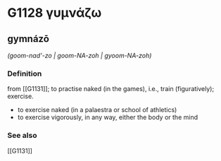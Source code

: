 # G1128 γυμνάζω

## gymnázō

_(goom-nad'-zo | goom-NA-zoh | gyoom-NA-zoh)_

### Definition

from [[G1131]]; to practise naked (in the games), i.e., train (figuratively); exercise.

- to exercise naked (in a palaestra or school of athletics)
- to exercise vigorously, in any way, either the body or the mind

### See also

[[G1131]]

